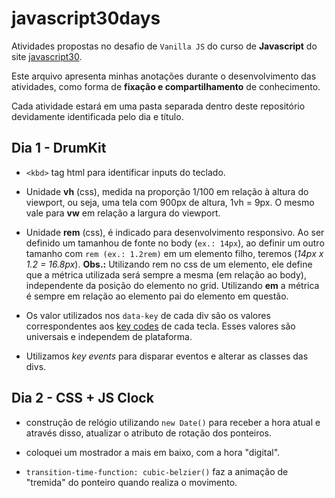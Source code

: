# javascript30days

Atividades propostas no desafio de `Vanilla JS` do curso de __Javascript__ do site [javascript30](https://javascript30.com/).

Este arquivo apresenta minhas anotações durante o desenvolvimento das atividades, como forma de __fixação e compartilhamento__ de conhecimento.

Cada atividade estará em uma pasta separada dentro deste repositório devidamente identificada pelo dia e título. 

## Dia 1 - DrumKit

- `<kbd>` tag html para identificar inputs do teclado.

- Unidade __vh__ (css), medida na proporção 1/100 em relação à altura do viewport, ou seja, uma tela com 900px de altura, 1vh = 9px. O mesmo vale para __vw__ em relação a largura do viewport.

- Unidade __rem__ (css), é indicado para desenvolvimento responsivo. Ao ser definido um tamanhou de fonte no body (`ex.: 14px`), ao definir um outro tamanho com `rem (ex.: 1.2rem)` em um elemento filho, teremos (*14px x 1.2 = 16.8px*). __Obs.:__ Utilizando rem no css de um elemento, ele define que a métrica utilizada será sempre a mesma (em relação ao body), independente da posição do elemento no grid. Utilizando __em__ a métrica é sempre em relação ao elemento pai do elemento em questão.

- Os valor utilizados nos `data-key` de cada div são os valores correspondentes aos [key codes](http://keycode.info/) de cada tecla. Esses valores são universais e independem de plataforma.

- Utilizamos *key events* para disparar eventos e alterar as classes das divs.

## Dia 2 - CSS + JS Clock

- construção de relógio utilizando `new Date()` para receber a hora atual e através disso, atualizar o atributo de rotação dos ponteiros.

- coloquei um mostrador a mais em baixo, com a hora "digital".

- `transition-time-function: cubic-belzier()` faz a animação de "tremida" do ponteiro quando realiza o movimento.